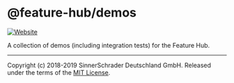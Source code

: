 # @feature-hub/demos

[![Website][website-badge]][website]

A collection of demos (including integration tests) for the Feature Hub.

---

Copyright (c) 2018-2019 SinnerSchrader Deutschland GmbH. Released under the
terms of the [MIT License][license].

[license]: https://github.com/sinnerschrader/feature-hub/blob/master/LICENSE
[website]: https://feature-hub.netlify.com/
[website-badge]:
  https://img.shields.io/badge/website-Feature%20Hub-%234502da.svg
